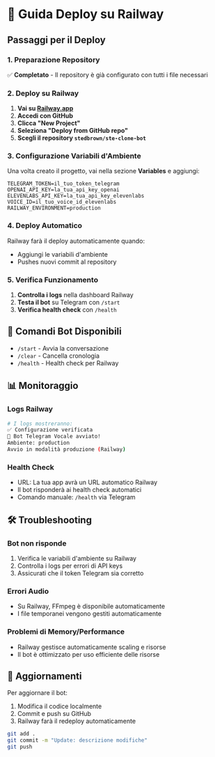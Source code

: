 # 🚀 Guida Deploy su Railway

## Passaggi per il Deploy

### 1. Preparazione Repository
✅ **Completato** - Il repository è già configurato con tutti i file necessari

### 2. Deploy su Railway

1. **Vai su [Railway.app](https://railway.app)**
2. **Accedi con GitHub**
3. **Clicca "New Project"**
4. **Seleziona "Deploy from GitHub repo"**
5. **Scegli il repository `stedbrown/ste-clone-bot`**

### 3. Configurazione Variabili d'Ambiente

Una volta creato il progetto, vai nella sezione **Variables** e aggiungi:

```
TELEGRAM_TOKEN=il_tuo_token_telegram
OPENAI_API_KEY=la_tua_api_key_openai  
ELEVENLABS_API_KEY=la_tua_api_key_elevenlabs
VOICE_ID=il_tuo_voice_id_elevenlabs
RAILWAY_ENVIRONMENT=production
```

### 4. Deploy Automatico

Railway farà il deploy automaticamente quando:
- Aggiungi le variabili d'ambiente
- Pushes nuovi commit al repository

### 5. Verifica Funzionamento

1. **Controlla i logs** nella dashboard Railway
2. **Testa il bot** su Telegram con `/start`
3. **Verifica health check** con `/health`

## 🔧 Comandi Bot Disponibili

- `/start` - Avvia la conversazione
- `/clear` - Cancella cronologia  
- `/health` - Health check per Railway

## 📊 Monitoraggio

### Logs Railway
```bash
# I logs mostreranno:
✅ Configurazione verificata
🤖 Bot Telegram Vocale avviato!
Ambiente: production
Avvio in modalità produzione (Railway)
```

### Health Check
- URL: La tua app avrà un URL automatico Railway
- Il bot risponderà ai health check automatici
- Comando manuale: `/health` via Telegram

## 🛠️ Troubleshooting

### Bot non risponde
1. Verifica le variabili d'ambiente su Railway
2. Controlla i logs per errori di API keys
3. Assicurati che il token Telegram sia corretto

### Errori Audio  
- Su Railway, FFmpeg è disponibile automaticamente
- I file temporanei vengono gestiti automaticamente

### Problemi di Memory/Performance
- Railway gestisce automaticamente scaling e risorse
- Il bot è ottimizzato per uso efficiente delle risorse

## 🔄 Aggiornamenti

Per aggiornare il bot:
1. Modifica il codice localmente
2. Commit e push su GitHub
3. Railway farà il redeploy automaticamente

```bash
git add .
git commit -m "Update: descrizione modifiche"
git push
``` 